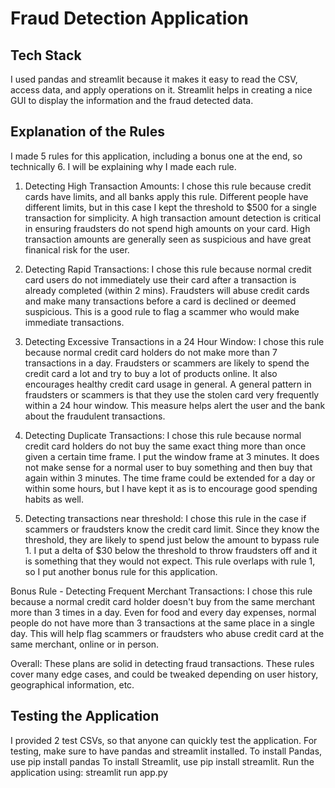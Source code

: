 # Fraud Detection Application

## Tech Stack
I used pandas and streamlit because it makes it easy to read the CSV, access data, and apply operations on it. Streamlit helps in creating a nice GUI to display the information and the fraud detected data. 

## Explanation of the Rules
I made 5 rules for this application, including a bonus one at the end, so technically 6. I will be explaining why I made each rule. 

1. Detecting High Transaction Amounts: I chose this rule because credit cards have limits, and all banks apply this rule. Different people have different limits, but in this case I kept the threshold to $500 for a single transaction for simplicity.
A high transaction amount detection is critical in ensuring fraudsters do not spend high amounts on your card. High transaction amounts are generally seen as suspicious and have great finanical risk for the user. 

2. Detecting Rapid Transactions: I chose this rule because normal credit card users do not immediately use their card after a transaction is already completed (within 2 mins). Fraudsters will abuse credit cards and make many transactions before a card is declined
or deemed suspicious. This is a good rule to flag a scammer who would make immediate transactions.

3. Detecting Excessive Transactions in a 24 Hour Window: I chose this rule because normal credit card holders do not make more than 7 transactions in a day. Fraudsters or scammers are likely to spend the credit card a lot and try to buy a lot of products online. It also
encourages healthy credit card usage in general. A general pattern in fraudsters or scammers is that they use the stolen card very frequently within a 24 hour window. This measure helps alert the user and the bank about the fraudulent transactions. 

4. Detecting Duplicate Transactions: I chose this rule because normal credit card holders do not buy the same exact thing more than once given a certain time frame. I put the window frame at 3 minutes. It does not make sense for a normal user to buy something and then buy
that again within 3 minutes. The time frame could be extended for a day or within some hours, but I have kept it as is to encourage good spending habits as well. 

5. Detecting transactions near threshold: I chose this rule in the case if scammers or fraudsters know the credit card limit. Since they know the threshold, they are likely to spend just below the amount to bypass rule 1. I put a delta of $30 below the threshold to throw fraudsters
off and it is something that they would not expect. This rule overlaps with rule 1, so I put another bonus rule for this application. 

Bonus Rule - Detecting Frequent Merchant Transactions: I chose this rule because a normal credit card holder doesn't buy from the same merchant more than 3 times in a day. Even for food and every day expenses, normal people do not have more than 3 transactions at the same place in a single day. This
will help flag scammers or fraudsters who abuse credit card at the same merchant, online or in person. 

Overall: These plans are solid in detecting fraud transactions. These rules cover many edge cases, and could be tweaked depending on user history, geographical information, etc. 

## Testing the Application
I provided 2 test CSVs, so that anyone can quickly test the application. For testing, make sure to have pandas and streamlit installed.
To install Pandas, use pip install pandas
To install Streamlit, use pip install streamlit.
Run the application using: streamlit run app.py
